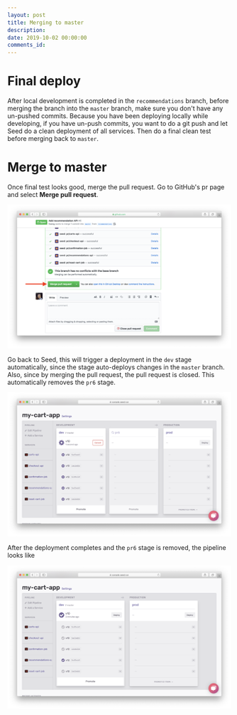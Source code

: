 ```yaml
---
layout: post
title: Merging to master
description: 
date: 2019-10-02 00:00:00
comments_id: 
---
```


# Final deploy

After local development is completed in the `recommendations` branch, before merging the branch into the `master` branch, make sure you don't have any un-pushed commits. Because you have been deploying locally while developing, if you have un-push commits, you want to do a git push and let Seed do a clean deployment of all services. Then do a final clean test before merging back to `master`.

# Merge to master

Once final test looks good, merge the pull request. Go to GitHub's pr page and select **Merge pull request**.

![](/assets/best-practices/merging-to-master-1.png)

Go back to Seed, this will trigger a deployment in the `dev` stage automatically, since the stage auto-deploys changes in the `master` branch. Also, since by merging the pull request, the pull request is closed. This automatically removes the `pr6` stage.

![](/assets/best-practices/merging-to-master-2.png)

After the deployment completes and the `pr6` stage is removed, the pipeline looks like

![](/assets/best-practices/merging-to-master-3.png)
